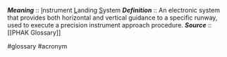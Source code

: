 ***Meaning*** :: <u>I</u>nstrument <u>L</u>anding <u>S</u>ystem
***Definition***    :: An electronic system that provides both horizontal and vertical guidance to a specific runway, used to execute a precision instrument approach procedure.
***Source***         :: [[PHAK Glossary]]

#glossary #acronym